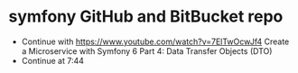 # symfony GitHub and BitBucket repo 
- Continue with https://www.youtube.com/watch?v=7ElTwOcwJf4 
	Create a Microservice with Symfony 6 Part 4: Data Transfer Objects (DTO)
- Continue at 7:44
